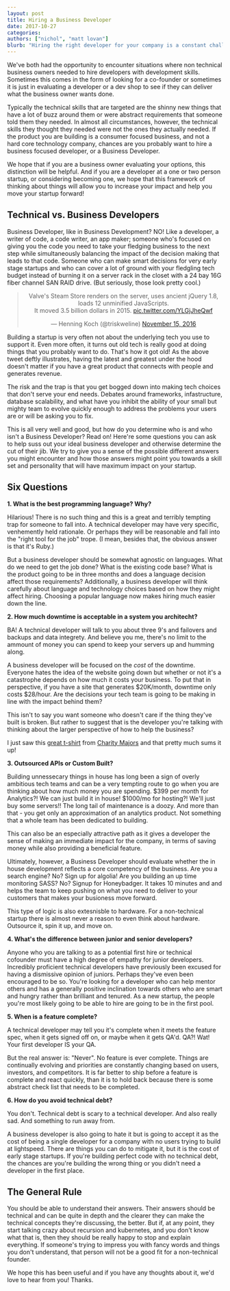 ```yaml
---
layout: post
title: Hiring a Business Developer
date: 2017-10-27
categories: 
authors: ["nichol", "matt lovan"]
blurb: "Hiring the right developer for your company is a constant challenge, especially for non technical founders.  Here're some ideas about how to find a developer who is going to focus on what your very early stage start up needs."
---
```


We've both had the opportunity to encounter situations where non technical business owners needed to hire developers with development skills.  Sometimes this comes in the form of looking for a co-founder or sometimes it is just in evaluating a developer or a dev shop to see if they can deliver what the business owner wants done.  

Typically the technical skills that are targeted are the shinny new things that have a lot of buzz around them or were abstract requirements that someone told them they needed.  In almost all circumstances, however, the technical skills they thought they needed were not the ones they actually needed.  If the product you are building is a consumer focused business, and not a hard core technology company, chances are you probably want to hire a business focused developer, or a Business Developer.

We hope that if you are a business owner evaluating your options, this distinction will be helpful.  And if you are a developer at a one or two person startup, or considering becoming one, we hope that this framework of thinking about things will allow you to increase your impact and help you move your startup forward!

## Technical vs. Business Developers

Business Developer, like in Business Development?  NO!  Like a developer, a writer of code, a code writer, an app maker; someone who's focused on giving you the code you need to take your fledging business to the next step while simultaneously balancing the impact of the decision making that leads to that code.  Someone who can make smart decisions for very early stage startups and who can cover a lot of ground with your fledgling tech budget instead of burning it on a server rack in the closet with a 24 bay 16G fiber channel SAN RAID drive.  (But seriously, those look pretty cool.)

<center><blockquote class="twitter-tweet" data-lang="en"><p lang="en" dir="ltr">Valve&#39;s Steam Store renders on the server, uses ancient jQuery 1.8, loads 12 unminified JavaScripts.<br>It moved 3.5 billion dollars in 2015. <a href="https://t.co/YLGjJheQwf">pic.twitter.com/YLGjJheQwf</a></p>&mdash; Henning Koch (@triskweline) <a href="https://twitter.com/triskweline/status/798443082740023296?ref_src=twsrc%5Etfw">November 15, 2016</a></blockquote>
<script async src="//platform.twitter.com/widgets.js" charset="utf-8"></script></center>

Building a startup is very often not about the underlying tech you use to support it.  Even more often, it turns out old tech is really good at doing things that you probably want to do.  That's how it got old!  As the above tweet deftly illustrates, having the latest and greatest under the hood doesn't matter if you have a great product that connects with people and generates revenue.

The risk and the trap is that you get bogged down into making tech choices that don't serve your end needs.  Debates around frameworks, infastructure, database scalability, and what have you inhibit the ability of your small but mighty team to evolve quickly enough to address the problems your users are or will be asking you to fix.

This is all very well and good, but how do you determine who is and who isn't a Business Developer?  Read on!  Here're some questions you can ask to help suss out your ideal business developer and otherwise determine the cut of their jib.  We try to give you a sense of the possible different answers you might encounter and how those answers might point you towards a skill set and personality that will have maximum impact on your startup.

## Six Questions

**1. What is the best programming language?  Why?**  

Hilarious!  There is no such thing and this is a great and terribly tempting trap for someone to fall into.  A technical developer may have very specific, venhemently held rationale.  Or perhaps they will be reasonable and fall into the "right tool for the job" trope.  (I mean, besides that, the obvious answer is that it's Ruby.)  

But a business developer should be somewhat agnostic on languages.  What do we need to get the job done?  What is the existing code base?  What is the product going to be in three months and does a language decision affect those requirements?  Additionally, a business developer will think carefully about language and technology choices based on how they might affect hiring.  Choosing a popular language now makes hiring much easier down the line.  

**2. How much downtime is acceptable in a system you architecht?**  

BA!  A technical developer will talk to you about three 9's and failovers and backups and data integrety.  And believe you me, there's no limit to the ammount of money you can spend to keep your servers up and humming along.

A business developer will be focused on the *cost* of the downtime.  Everyone hates the idea of the website going down but whether or not it's a catastrophe depends on how much it costs your business.  To put that in perspective, if you have a site that generates $20K/month, downtime only costs $28/hour.  Are the decisions your tech team is going to be making in line with the impact behind them?

This isn't to say you want someone who doesn't care if the thing they've built is broken.  But rather to suggest that is the developer you're talking with thinking about the larger perspective of how to help the business?

I just saw this [great t-shirt](https://www.zazzle.com/nines_dont_matter_t_shirt-235118578582589495) from [Charity Majors](https://twitter.com/mipsytipsy) and that pretty much sums it up!

**3. Outsourced APIs or Custom Built?**  

Building unnessecary things in house has long been a sign of overly ambitious tech teams and can be a very tempting route to go when you are thinking about how much money you are spending.  $399 per month for Analytics?!  We can just build it in house!  $1000/mo for hosting?!  We'll just buy some servers!!  The long tail of maintenance is a doozy.  And more than that - you get only an approximation of an analytics product.  Not something that a whole team has been dedicated to building.  

This can also be an especially attractive path as it gives a developer the sense of making an immediate impact for the company, in terms of saving money while also providing a beneficial feature.

Ultimately, however, a Business Developer should evaluate whether the in house development reflects a core competency of the business.  Are you a search engine?  No?  Sign up for algolia!  Are you building an up time monitoring SASS?  No?  Signup for Honeybadger.  It takes 10 minutes and and helps the team to keep pushing on what you need to deliver to your customers that makes your busioness move forward.

This type of logic is also extesnisble to hardware.  For a non-technical startup there is almost never a reason to even think about hardware.  Outsource it, spin it up, and move on.

**4. What's the difference between junior and senior developers?**  

Anyone who you are talking to as a potential first hire or technical cofounder must have a high degree of empathy for junior developers.  Incredibly proficient technical developers have previously been excused for having a dismissive opinion of juniors.  Perhaps they've even been encouraged to be so.  You're looking for a developer who can help mentor others and has a generally positive inclination towards others who are smart and hungry rather than brilliant and tenured.  As a new startup, the people you're most likely going to be able to hire are going to be in the first pool.

**5. When is a feature complete?**  

A technical developer may tell you it's complete when it meets the feature spec, when it gets signed off on, or maybe when it gets QA'd.  QA?!  Wat!  Your first developer IS your QA.

But the real answer is: "Never".  No feature is ever complete.  Things are continually evolving and priorities are constantly changing based on users, investors, and competitors.  It is far better to ship before a feature is complete and react quickly, than it is to hold back because there is some abstract check list that needs to be completed.

**6. How do you avoid technical debt?**  

You don't.  Technical debt is scary to a technical developer.  And also really sad.  And something to run away from.  

A business developer is also going to hate it but is going to accept it as the cost of being a single developer for a company with no users trying to build at lightspeed.  There are things you can do to mitigate it, but it is the cost of early stage startups.  If you're building perfect code with no technical debt, the chances are you're building the wrong thing or you didn't need a developer in the first place.

##  The General Rule

You should be able to understand their answers.  Their answers should be technical and can be quite in depth and the clearer they can make the technical concepts they're discussing, the better.  But if, at any point, they start talking crazy about recursion and kubernetes, and you don't know what that is, then they should be really happy to stop and explain everything.  If someone's trying to impress you with fancy words and things you don't understand, that person will not be a good fit for a non-technical founder.  

We hope this has been useful and if you have any thoughts about it, we'd love to hear from you!  Thanks.



